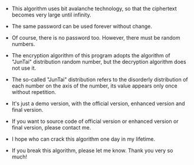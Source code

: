 * This algorithm uses bit avalanche technology, so that the ciphertext becomes very large until infinity.
* The same password can be used forever without change.
* Of course, there is no password too. However, there must be random numbers.
* The encryption algorithm of this program adopts the algorithm of "JunTai" distribution random number, but the decryption algorithm does not use it.
* The so-called "JunTai" distribution refers to the disorderly distribution of each number on the axis of the number, its value appears only once without repetition.

* It's just a demo version, with the official version, enhanced version and final version.
* If you want to source code of official version or enhanced version or final version, please contact me.
* I hope who can crack this algorithm one day in my lifetime.
* If you break this algorithm, please let me know. Thank you very so much!